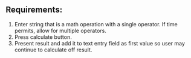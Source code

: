 ## Requirements:

1. Enter string that is a math operation with a single operator.
    If time permits, allow for multiple operators.
2. Press calculate button.
3. Present result and add it to text entry field as first value so user may continue to calculate off result.